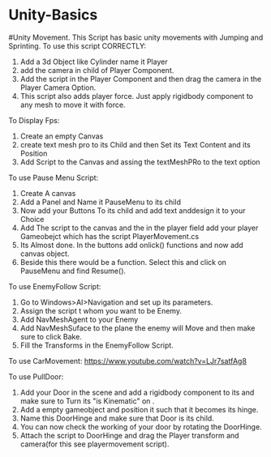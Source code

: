 # Unity-Basics

#Unity Movement.
This Script has basic unity movements with Jumping and Sprinting.
To use this script CORRECTLY:
1. Add a 3d Object like Cylinder name it Player
2. add the camera in child of Player Component.
3. Add the script in the Player Component and then drag the camera in the Player Camera Option.
4. This script also adds player force. Just apply rigidbody component to any mesh to move it with force.


To Display Fps:
1. Create an empty Canvas
2. create text mesh pro to its Child and then Set its Text Content and its Position
3. Add Script to the Canvas and assing the textMeshPRo to the text option

To use Pause Menu Script:
1. Create A canvas
2. Add a Panel and Name it PauseMenu to its child
3. Now add your Buttons To its child and add text anddesign it to your Choice
4. Add The script to the canvas and the in the player field add your player Gameobejct which has the script PlayerMovement.cs
5. Its Almost done. In the buttons add onlick() functions and now add canvas object.
6. Beside this there would be a function. Select this and click on PauseMenu and find Resume().

To use EnemyFollow Script:
1. Go to Windows>AI>Navigation and set up its parameters.
2. Assign the script t whom you want to be Enemy.
3. Add NavMeshAgent to your Enemy
4. Add NavMeshSuface to the plane the enemy will Move and then make sure to click Bake.
5. Fill the Transforms in the EnemyFollow Script.

To use CarMovement: 
https://www.youtube.com/watch?v=LJr7satfAg8

To use PullDoor:
1. Add your Door in the scene and add a rigidbody component to its and make sure to Turn its "is Kinematic" on .
2. Add a empty gameobject and position it such that it becomes its hinge.
3. Name this DoorHinge and make sure that Door is its child.
4. You can now check the working of your door by rotating the DoorHinge.
5. Attach the script to DoorHinge and drag the Player transform and camera(for this see playermovement script).
   
